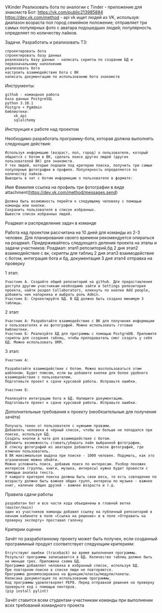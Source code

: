 VKinder
Реализовать бота по аналогии с Tinder - приложение для знакомств
Бот: https://vk.com/public213985884
https://dev.vk.com/method - api vk
    ищет людей из VK, используя:
            диапазон возраста
            пол
            город
            семейное положение;
    отправляет три самых популярных фото с аватара подошедших людей;
    популярность определяет по количеству лайков.

Задачи. Разработать и реализовать ТЗ:
        
    спроектировать бота 
    спроектировать базу данных
    реализовать базу данных - написать скрипты по созданию БД и первоначальному наполнению
    реализовать бота 
    настроить взаимодействие бота с ВК
    написать документацию по использованию бота знакомств

Инструменты:

    github - командная работа
    база данных PostgreSQL
    python 3.10.1
    Postgre + PgAdmin
    библиотеки:
        vk_api
        sqlalchemy

Инструкция к работе над проектом

Необходимо разработать программу-бота, которая должна выполнять следующие действия:

    Используя информацию (возраст, пол, город) о пользователе, который общается с ботом в ВК, сделать поиск других людей (других пользователей ВК) для знакомств.
    У тех людей, которые подошли под критерии поиска, получить три самые популярные фотографии в профиле. Популярность определяется по количеству лайков.
    Выводить в чат с ботом информацию о пользователе в формате:

Имя Фамилия
ссылка на профиль
три фотографии в виде attachment(https://dev.vk.com/method/messages.send)

    Должна быть возможность перейти к следующему человеку с помощью команды или кнопки.
    Сохранить пользователя в список избранных.
    Вывести список избранных людей.

Роадмап и распределение задач в команде

Работа над проектом рассчитана на 10 дней для команды из 2-3 человек. Для планирования своего времени рекомендуется опираться на роадмап. Придерживайтесь следующего деления проекта на этапы и задачи участников:
Роадмап:
этап1 репозиторий,бд 2 дня
этап2 взаимодействие с вк, скрипты для таблиц 2 дня
этап3 взаимодействие с ботом, интеграция бота и бд, документация 3 дня
этап4 отправка на проверку

1 этап:

    Участник А. Создайте общий репозиторий на github. Для предоставления доступа другим участникам необходимо зайти в Settings репозитория проекта, найти раздел Collaborators, кликнуть по кнопке Add people, добавить ник напарника и выбрать роль Admin.
    Участник Б: Спроектируйте БД. В БД должно быть создано минимум 3 таблицы.

2 этап:

    Участник А: Разработайте взаимодействие с ВК для получения информации о пользователях и их фотографий. Можно использовать готовые библиотеки.
    Участник Б: Реализуйте БД для программы с помощью PostgreDB. Приложите скрипты для создания таблиц, чтобы преподаватель смог создать у себя БД. Можно использовать ORM.

3 этап:

    Участник А:

    Разработайте взаимодействие с ботом. Можно воспользоваться этим шаблоном. Будет плюсом, если вы добавите кнопки для более удобного взаимодействия с пользователем.
    Подготовьте проект к сдаче курсовой работы. Исправьте ошибки.

    Участник Б:

    Реализуйте интеграцию бота и БД. Напишите документацию.
    Подготовьте проект к сдаче курсовой работы. Исправьте ошибки.

Дополнительные требования к проекту (необязательные для получения зачёта)

    Получать токен от пользователя с нужными правами.
    Добавлять человека в чёрный список, чтобы он больше не попадался при поиске, используя БД.
    Создать кнопки в чате для взаимодействия с ботом.
    Добавить возможность ставить/убирать лайк выбранной фотографии.
    К списку фотографий из аватарок добавлять список фотографий, где отмечен пользователь.
    В ВК максимальная выдача при поиске - 1000 человек. Подумать, как это ограничение можно обойти.
    Можно усложнить поиск, добавив поиск по интересам. Разбор похожих интересов (группы, книги, музыка, интересы) нужно будет провести с помощью анализа текста.
    У каждого критерия поиска должны быть свои веса, то есть совпадение по возрасту должно быть важнее общих групп, интересы по музыке - важнее книг, наличие общих друзей - важнее возраста и т.д.

Правила сдачи работы

    разработан бот и все части кода объединены в главной ветке (master/main)
    один из участников команды добавил ссылку на публичный репозиторий в личном кабинете в поле «Ссылка на решение» и в поле «Отправить на проверку эксперту» проставил галочку

Критерии оценки

Зачёт по разработанному проекту может быть получен, если созданный программный продукт соответствует следующим критериям:

    Отсутствуют ошибки (traceback) во время выполнения программы.
    Результат программы записывается в БД. Количество таблиц должно быть не меньше трех. Приложена схема БД.
    Программа добавляет человека в избранный список, используя БД.
    При повторном поиске в списке люди не повторяются.
    Программа декомпозирована на функции/классы/модули/пакеты.
    Написана документация по использованию программы.
    Код программы удовлетворяет PEP8. Перед отправкой решения на проверку проверьте код с помощью линтеров.
    (pip install pylint)

Зачёт ставится всем студентам-участникам команды при выполнении всех требований командного проекта
